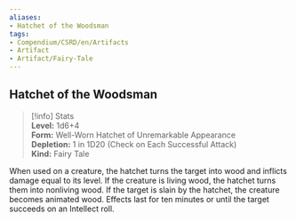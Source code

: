 ```yaml
---
aliases:
- Hatchet of the Woodsman
tags:
- Compendium/CSRD/en/Artifacts
- Artifact
- Artifact/Fairy-Tale
---
```


  
## Hatchet of the Woodsman  
>[!info] Stats  
> **Level:** 1d6+4  
> **Form:** Well-Worn Hatchet of Unremarkable Appearance  
> **Depletion:** 1 in 1D20 (Check on Each Successful Attack)  
> **Kind:** Fairy Tale
  
When used on a creature, the hatchet turns the target into wood and inflicts damage equal to its level. If the creature is living wood, the hatchet turns them into nonliving wood. If the target is slain by the hatchet, the creature becomes animated wood. Effects last for ten minutes or until the target succeeds on an Intellect roll.